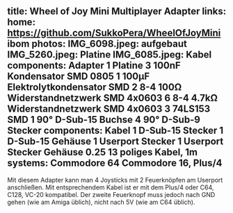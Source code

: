 title: Wheel of Joy Mini Multiplayer Adapter
links:
    home: https://github.com/SukkoPera/WheelOfJoyMini
    ibom
photos:
    IMG_6098.jpeg: aufgebaut
    IMG_5260.jpeg: Platine
    IMG_6085.jpeg: Kabel
components: Adapter
    1 Platine
    3 100nF Kondensator SMD 0805
    1 100µF Elektrolytkondensator SMD
    2 8-4 100Ω Widerstandnetzwerk SMD 4x0603
    6 8-4 4.7kΩ Widerstandnetzwerk SMD 4x0603
    3 74LS153 SMD
    1 90° D-Sub-15 Buchse
    4 90° D-Sub-9 Stecker
components: Kabel
    1 D-Sub-15 Stecker
    1 D-Sub-15 Gehäuse
    1 Userport Stecker
    1 Userport Stecker Gehäuse
    0.25 13 poliges Kabel, 1m
systems:
    Commodore 64
    Commodore 16, Plus/4
---
Mit diesem Adapter kann man 4 Joysticks mit 2 Feuerknöpfen am Userport anschließen. Mit entsprechendem Kabel ist er mit dem Plus/4 oder C64, C128, VC-20 kompatibel. Der zweite Feuerknopf muss jedoch nach GND gehen (wie am Amiga üblich), nicht nach 5V (wie am C64 üblich).
